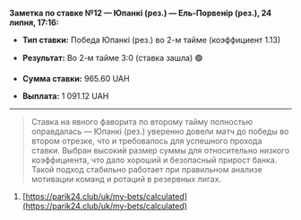 **Заметка по ставке №12 — Юпанкі (рез.) — Ель-Порвенір (рез.), 24 липня, 17:16:**

- **Тип ставки:** Победа Юпанкі (рез.) во 2-м тайме (коэффициент 1.13)
    
- **Результат:** Во 2-м тайме 3:0 (ставка зашла) 🟢
    
- **Сумма ставки:** 965.60 UAH
    
- **Выплата:** 1 091.12 UAH

---

> Ставка на явного фаворита по второму тайму полностью оправдалась — Юпанкі (рез.) уверенно довели матч до победы во втором отрезке, что и требовалось для успешного прохода ставки. Выбран высокий размер суммы для относительно низкого коэффициента, что дало хороший и безопасный прирост банка. Такой подход стабильно работает при правильном анализе мотивации команд и ротаций в резервных лигах.

1. [https://parik24.club/uk/my-bets/calculated](https://parik24.club/uk/my-bets/calculated)